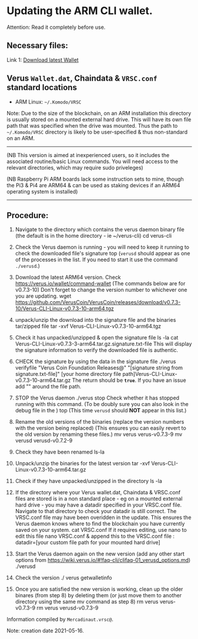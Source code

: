 # Updating the ARM CLI wallet.

Attention: Read it completely before use.

## Necessary files:

Link 1: [Download latest Wallet](https://verus.io/wallet)

## Verus `Wallet.dat`, Chaindata & `VRSC.conf` standard locations
 * ARM Linux:		`~/.Komodo/VRSC`

Note: Due to the size of the blockchain, on an ARM installation this directory is usually stored on a mounted external hard drive.
This will have its own file path that was specified when the drive was mounted.
Thus the path to `~/.Komodo/VRSC` directory is likely to be user-specified & thus non-standard on an ARM.

---

(NB This version is aimed at inexperienced users, so it includes the associated routine/basic Linux commands.
You will need access to the relevant directories, which may require sudo priveleges)

(NB Raspberry Pi ARM boards lack some instruction sets to mine, though the Pi3 & Pi4 are ARM64 & can be used as staking devices if an ARM64 operating system is installed)

---

## Procedure:

1. Navigate to the directory which contains the verus daemon binary file (the default is in the home directory - ie ~/verus-cli)
        cd verus-cli
2. Check the Verus daemon is running - you will need to keep it running to check the downloaded file's signature
        top
    (`verusd` should appear as one of the processes in the list. If you need to start it use the command `./verusd`.)
3. Download the latest ARM64 version. Check https://verus.io/wallet/command-wallet
    (The commands below are for v0.7.3-10) Don't forget to change the version number to whichever one you are updating.
        wget https://github.com/VerusCoin/VerusCoin/releases/download/v0.7.3-10/Verus-CLI-Linux-v0.7.3-10-arm64.tgz
4. unpack/unzip the download into the signature file and the binaries tar/zipped file
        tar -xvf Verus-CLI-Linux-v0.7.3-10-arm64.tgz
5. Check it has unpacked/unzipped & open the signature file
        ls -la
        cat Verus-CLI-Linux-v0.7.3-3-arm64.tar.gz.signature.txt-file
    This will display the signature information to verify the downloaded file is authentic.

6. CHECK the signature by using the data in the signature file
        ./verus verifyfile "Verus Coin Foundation Releases@" "[signature string from signature.txt-file]" [your home directory file path]Verus-CLI-Linux-v0.7.3-10-arm64.tar.gz
    The return should be **`true`**. If you have an issue add "" around the file path.

7. STOP the Verus daemon
        ./verus stop
    Check whether it has stopped running with this command. (To be doubly sure you can also look in the debug file in the )
        top
    (This time `verusd` should **NOT** appear in this list.)
8. Rename the old versions of the binaries (replace the version numbers with the version being replaced)
    (This ensures you can easily revert to the old version by renaming these files.)
        mv verus verus-v0.7.3-9
        mv verusd verusd-v0.7.2-9
9. Check they have been renamed
        ls-la
10. Unpack/unzip the binaries for the latest version
        tar -xvf Verus-CLI-Linux-v0.7.3-10-arm64.tar.gz
11. Check if they have unpacked/unzipped in the directory
        ls -la
12. If the directory where your Verus wallet.dat, Chaindata & VRSC.conf files are stored is in a non standard place - eg on a mounted external hard drive - you may have a datadir specified in your VRSC.conf file.
    Navigate to that directory to check your datadir is still correct. The VRSC.conf file may have been overidden in the update. This ensures the Verus daemon knows where to find the blockchain you have currently saved on your system.
        cat VRSC.conf
    If it requires editing, use nano to edit this file
        nano VRSC.conf
    & append this to the VRSC.conf file :   
        datadir=[your custom file path for your mounted hard drive]
13. Start the Verus daemon again on the new version (add any other start options from https://wiki.verus.io/#!faq-cli/clifaq-01_verusd_options.md)
        ./verusd
14. Check the version
        ./ verus getwalletinfo
15. Once you are satisfied the new version is working, clean up the older binares (from step 8) by deleting them (or just move them to another directory using the same mv command as step 8)
        rm verus verus-v0.7.3-9
        rm verus verusd-v0.7.3-9

Information compiled by `Mercadinaut.vrsc@`.

Note: creation date 2021-05-16.
